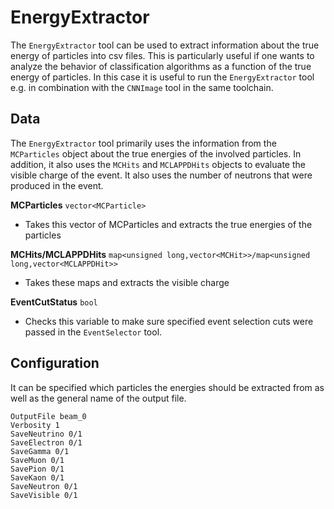 # EnergyExtractor

The `EnergyExtractor` tool can be used to extract information about the true energy of particles into csv files. This is particularly useful if one wants to analyze the behavior of classification algorithms as a function of the true energy of particles. In this case it is useful to run the `EnergyExtractor` tool e.g. in combination with the `CNNImage` tool in the same toolchain.

## Data

The `EnergyExtractor` tool primarily uses the information from the `MCParticles` object about the true energies of the involved particles. In addition, it also uses the `MCHits` and `MCLAPPDHits` objects to evaluate the visible charge of the event. It also uses the number of neutrons that were produced in the event.

**MCParticles** `vector<MCParticle>`
* Takes this vector of MCParticles and extracts the true energies of the particles

**MCHits/MCLAPPDHits** `map<unsigned long,vector<MCHit>>/map<unsigned long,vector<MCLAPPDHit>>`
* Takes these maps and extracts the visible charge

**EventCutStatus** `bool`
* Checks this variable to make sure specified event selection cuts were passed in the `EventSelector` tool.


## Configuration

It can be specified which particles the energies should be extracted from as well as the general name of the output file.

```
OutputFile beam_0
Verbosity 1
SaveNeutrino 0/1
SaveElectron 0/1
SaveGamma 0/1
SaveMuon 0/1
SavePion 0/1
SaveKaon 0/1
SaveNeutron 0/1
SaveVisible 0/1
```
